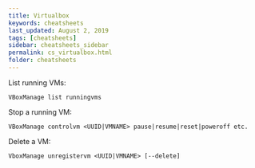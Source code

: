 ```yaml
---
title: Virtualbox
keywords: cheatsheets
last_updated: August 2, 2019
tags: [cheatsheets]
sidebar: cheatsheets_sidebar
permalink: cs_virtualbox.html
folder: cheatsheets
---
```


List running VMs:

    VBoxManage list runningvms

Stop a running VM:

    VBoxManage controlvm <UUID|VMNAME> pause|resume|reset|poweroff etc.

Delete a VM:

    VboxManage unregistervm <UUID|VMNAME> [--delete]
